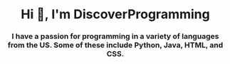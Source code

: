 <h1 align="center">Hi 👋, I'm DiscoverProgramming</h1>
<h3 align="center">I have a passion for programming in a variety of languages from the US. Some of these include Python, Java, HTML, and CSS.</h3>

<!---
DiscoverProgramming/DiscoverProgramming is a ✨ special ✨ repository because its `README.md` (this file) appears on your GitHub profile.
You can click the Preview link to take a look at your changes.
--->
